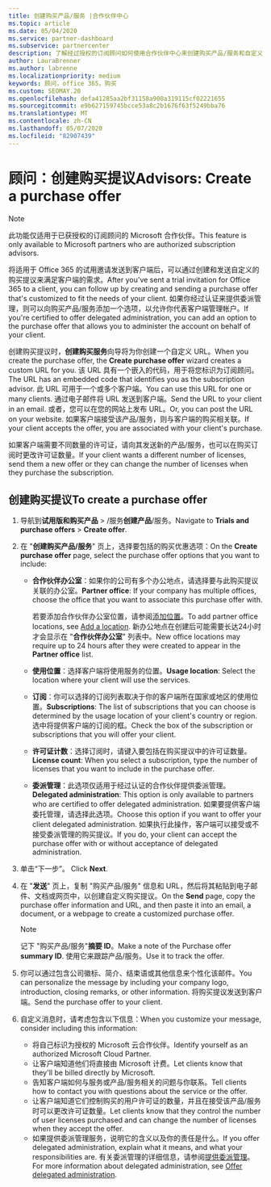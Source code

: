 ```yaml
---
title: 创建购买产品/服务 |合作伙伴中心
ms.topic: article
ms.date: 05/04/2020
ms.service: partner-dashboard
ms.subservice: partnercenter
description: 了解经过授权的订阅顾问如何使用合作伙伴中心来创建购买产品/服务和自定义 URL，使其包含在 Office 365 试用邀请中。
author: LauraBrenner
ms.author: labrenne
ms.localizationpriority: medium
keywords: 顾问，office 365，购买
ms.custom: SEOMAY.20
ms.openlocfilehash: defa41285aa2bf31158a900a319115cf02221655
ms.sourcegitcommit: e9b627159745bcce53a8c2b1676f63f5249bba76
ms.translationtype: MT
ms.contentlocale: zh-CN
ms.lasthandoff: 05/07/2020
ms.locfileid: "82907439"
---
```

# <a name="advisors-create-a-purchase-offer"></a><span data-ttu-id="d29c9-104">顾问：创建购买提议</span><span class="sxs-lookup"><span data-stu-id="d29c9-104">Advisors: Create a purchase offer</span></span>

> [!NOTE]
> <span data-ttu-id="d29c9-105">此功能仅适用于已获授权的订阅顾问的 Microsoft 合作伙伴。</span><span class="sxs-lookup"><span data-stu-id="d29c9-105">This feature is only available to Microsoft partners who are authorized subscription advisors.</span></span>

<span data-ttu-id="d29c9-106">将适用于 Office 365 的试用邀请发送到客户端后，可以通过创建和发送自定义的购买提议来满足客户端的需求。</span><span class="sxs-lookup"><span data-stu-id="d29c9-106">After you've sent a trial invitation for Office 365 to a client, you can follow up by creating and sending a purchase offer that's customized to fit the needs of your client.</span></span> <span data-ttu-id="d29c9-107">如果你经过认证来提供委派管理，则可以向购买产品/服务添加一个选项，以允许你代表客户端管理帐户。</span><span class="sxs-lookup"><span data-stu-id="d29c9-107">If you're certified to offer delegated administration, you can add an option to the purchase offer that allows you to administer the account on behalf of your client.</span></span>

<span data-ttu-id="d29c9-108">创建购买提议时，**创建购买服务**向导将为你创建一个自定义 URL。</span><span class="sxs-lookup"><span data-stu-id="d29c9-108">When you create the purchase offer, the **Create purchase offer** wizard creates a custom URL for you.</span></span> <span data-ttu-id="d29c9-109">该 URL 具有一个嵌入的代码，用于将您标识为订阅顾问。</span><span class="sxs-lookup"><span data-stu-id="d29c9-109">The URL has an embedded code that identifies you as the subscription advisor.</span></span> <span data-ttu-id="d29c9-110">此 URL 可用于一个或多个客户端。</span><span class="sxs-lookup"><span data-stu-id="d29c9-110">You can use this URL for one or many clients.</span></span> <span data-ttu-id="d29c9-111">通过电子邮件将 URL 发送到客户端。</span><span class="sxs-lookup"><span data-stu-id="d29c9-111">Send the URL to your client in an email.</span></span> <span data-ttu-id="d29c9-112">或者，您可以在您的网站上发布 URL。</span><span class="sxs-lookup"><span data-stu-id="d29c9-112">Or, you can post the URL on your website.</span></span> <span data-ttu-id="d29c9-113">如果客户端接受该产品/服务，则与客户端的购买相关联。</span><span class="sxs-lookup"><span data-stu-id="d29c9-113">If your client accepts the offer, you are associated with your client's purchase.</span></span>

<span data-ttu-id="d29c9-114">如果客户端需要不同数量的许可证，请向其发送新的产品/服务，也可以在购买订阅时更改许可证数量。</span><span class="sxs-lookup"><span data-stu-id="d29c9-114">If your client wants a different number of licenses, send them a new offer or they can change the number of licenses when they purchase the subscription.</span></span> 

## <a name="to-create-a-purchase-offer"></a><span data-ttu-id="d29c9-115">创建购买提议</span><span class="sxs-lookup"><span data-stu-id="d29c9-115">To create a purchase offer</span></span>

1. <span data-ttu-id="d29c9-116">导航到**试用版和购买产品** > /服务**创建产品**/服务。</span><span class="sxs-lookup"><span data-stu-id="d29c9-116">Navigate to **Trials and purchase offers** > **Create offer**.</span></span>

2. <span data-ttu-id="d29c9-117">在 "**创建购买产品/服务**" 页上，选择要包括的购买优惠选项：</span><span class="sxs-lookup"><span data-stu-id="d29c9-117">On the **Create purchase offer** page, select the purchase offer options that you want to include:</span></span>

    - <span data-ttu-id="d29c9-118">**合作伙伴办公室**：如果你的公司有多个办公地点，请选择要与此购买提议关联的办公室。</span><span class="sxs-lookup"><span data-stu-id="d29c9-118">**Partner office**: If your company has multiple offices, choose the office that you want to associate this purchase offer with.</span></span>

        <span data-ttu-id="d29c9-119">若要添加合作伙伴办公室位置，请参阅[添加位置](manage-locations.md)。</span><span class="sxs-lookup"><span data-stu-id="d29c9-119">To add partner office locations, see [Add a location](manage-locations.md).</span></span> <span data-ttu-id="d29c9-120">新办公地点在创建后可能需要长达24小时才会显示在 "**合作伙伴办公室**" 列表中。</span><span class="sxs-lookup"><span data-stu-id="d29c9-120">New office locations may require up to 24 hours after they were created to appear in the **Partner office** list.</span></span>

    - <span data-ttu-id="d29c9-121">**使用位置**：选择客户端将使用服务的位置。</span><span class="sxs-lookup"><span data-stu-id="d29c9-121">**Usage location**: Select the location where your client will use the services.</span></span>
    - <span data-ttu-id="d29c9-122">**订阅**：你可以选择的订阅列表取决于你的客户端所在国家或地区的使用位置。</span><span class="sxs-lookup"><span data-stu-id="d29c9-122">**Subscriptions**: The list of subscriptions that you can choose is determined by the usage location of your client's country or region.</span></span> <span data-ttu-id="d29c9-123">选中将提供客户端的订阅的框。</span><span class="sxs-lookup"><span data-stu-id="d29c9-123">Check the box of the subscription or subscriptions that you will offer your client.</span></span>
    - <span data-ttu-id="d29c9-124">**许可证计数**：选择订阅时，请键入要包括在购买提议中的许可证数量。</span><span class="sxs-lookup"><span data-stu-id="d29c9-124">**License count**: When you select a subscription, type the number of licenses that you want to include in the purchase offer.</span></span>
    - <span data-ttu-id="d29c9-125">**委派管理**：此选项仅适用于经过认证的合作伙伴提供委派管理。</span><span class="sxs-lookup"><span data-stu-id="d29c9-125">**Delegated administration**: This option is only available to partners who are certified to offer delegated administration.</span></span> <span data-ttu-id="d29c9-126">如果要提供客户端委托管理，请选择此选项。</span><span class="sxs-lookup"><span data-stu-id="d29c9-126">Choose this option if you want to offer your client delegated administration.</span></span> <span data-ttu-id="d29c9-127">如果执行此操作，客户端可以接受或不接受委派管理的购买提议。</span><span class="sxs-lookup"><span data-stu-id="d29c9-127">If you do, your client can accept the purchase offer with or without acceptance of delegated administration.</span></span>

3. <span data-ttu-id="d29c9-128">单击“下一步”。 </span><span class="sxs-lookup"><span data-stu-id="d29c9-128">Click **Next**.</span></span>

4. <span data-ttu-id="d29c9-129">在 "**发送**" 页上，复制 "购买产品/服务" 信息和 URL，然后将其粘贴到电子邮件、文档或网页中，以创建自定义购买提议。</span><span class="sxs-lookup"><span data-stu-id="d29c9-129">On the **Send** page, copy the purchase offer information and URL, and then paste it into an email, a document, or a webpage to create a customized purchase offer.</span></span>

    > [!NOTE]
    > <span data-ttu-id="d29c9-130">记下 "购买产品/服务"**摘要 ID**。</span><span class="sxs-lookup"><span data-stu-id="d29c9-130">Make a note of the Purchase offer **summary ID**.</span></span> <span data-ttu-id="d29c9-131">使用它来跟踪产品/服务。</span><span class="sxs-lookup"><span data-stu-id="d29c9-131">Use it to track the offer.</span></span>

5. <span data-ttu-id="d29c9-132">你可以通过包含公司徽标、简介、结束语或其他信息来个性化该邮件。</span><span class="sxs-lookup"><span data-stu-id="d29c9-132">You can personalize the message by including your company logo, introduction, closing remarks, or other information.</span></span> <span data-ttu-id="d29c9-133">将购买提议发送到客户端。</span><span class="sxs-lookup"><span data-stu-id="d29c9-133">Send the purchase offer to your client.</span></span>

6. <span data-ttu-id="d29c9-134">自定义消息时，请考虑包含以下信息：</span><span class="sxs-lookup"><span data-stu-id="d29c9-134">When you customize your message, consider including this information:</span></span>

    - <span data-ttu-id="d29c9-135">将自己标识为授权的 Microsoft 云合作伙伴。</span><span class="sxs-lookup"><span data-stu-id="d29c9-135">Identify yourself as an authorized Microsoft Cloud Partner.</span></span>
    - <span data-ttu-id="d29c9-136">让客户端知道他们将直接由 Microsoft 计费。</span><span class="sxs-lookup"><span data-stu-id="d29c9-136">Let clients know that they'll be billed directly by Microsoft.</span></span>
    - <span data-ttu-id="d29c9-137">告知客户端如何与服务或产品/服务相关的问题与你联系。</span><span class="sxs-lookup"><span data-stu-id="d29c9-137">Tell clients how to contact you with questions about the service or the offer.</span></span>
    - <span data-ttu-id="d29c9-138">让客户端知道它们控制购买的用户许可证的数量，并且在接受该产品/服务时可以更改许可证数量。</span><span class="sxs-lookup"><span data-stu-id="d29c9-138">Let clients know that they control the number of user licenses purchased and can change the number of licenses when they accept the offer.</span></span>
    - <span data-ttu-id="d29c9-139">如果提供委派管理服务，说明它的含义以及你的责任是什么。</span><span class="sxs-lookup"><span data-stu-id="d29c9-139">If you offer delegated administration, explain what it means, and what your responsibilities are.</span></span> <span data-ttu-id="d29c9-140">有关委派管理的详细信息，请参阅[提供委派管理](customers_revoke_admin_privileges.md)。</span><span class="sxs-lookup"><span data-stu-id="d29c9-140">For more information about delegated administration, see [Offer delegated administration](customers_revoke_admin_privileges.md).</span></span>